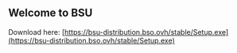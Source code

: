 ## Welcome to BSU

Download here: [https://bsu-distribution.bso.ovh/stable/Setup.exe](https://bsu-distribution.bso.ovh/stable/Setup.exe)
